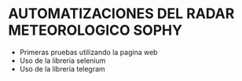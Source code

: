 # AUTOMATIZACIONES DEL RADAR METEOROLOGICO SOPHY
- Primeras pruebas utilizando la pagina web
- Uso de la libreria selenium
- Uso de la libreria telegram
